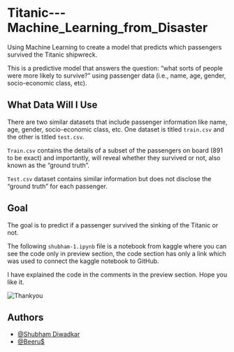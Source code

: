 
# Titanic---Machine_Learning_from_Disaster

Using Machine Learning to create a model that predicts which passengers survived the Titanic shipwreck.

This is a predictive model that answers the question: “what sorts of people were more likely to survive?” using passenger data (i.e., name, age, gender, socio-economic class, etc).

## What Data Will I Use

There are two similar datasets that include passenger information like name, age, gender, socio-economic class, etc. One dataset is titled `train.csv` and the other is titled `test.csv`.

`Train.csv` contains the details of a subset of the passengers on board (891 to be exact) and importantly, will reveal whether they survived or not, also known as the “ground truth”.

`Test.csv` dataset contains similar information but does not disclose the “ground truth” for each passenger.

## Goal

The goal is to predict if a passenger survived the sinking of the Titanic or not.

The following `shubham-1.ipynb` file is a notebook from kaggle where you can see the code only in preview section, the code section has only a link which was used to connect the kaggle notebook to GitHub.

I have explained the code in the comments in the preview section. Hope you like it.

![Thankyou](https://github.com/Shubham-Diwadkar/Titanic---Machine_Learning_from_Disaster/assets/125255910/fc982237-07cb-4734-95e9-fd77d7774fd8)

## Authors

- [@Shubham Diwadkar](https://www.github.com/Shubham-Diwadkar)
- [@Beeru$](https://github.com/Darshan0902)

